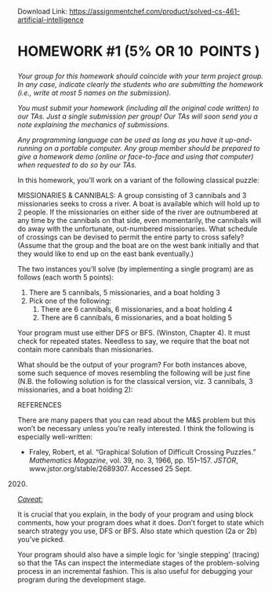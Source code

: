 Download Link: https://assignmentchef.com/product/solved-cs-461-artificial-intelligence
<br>



<h1>HOMEWORK #1 (5% OR​ 10 <sub>​</sub> POINTS​ )</h1>




<em>Your group for this homework should coincide with your term project group. In any case, indicate clearly the students who are submitting the homework (i.e., write at most 5 names on the submission). </em>

<em>You must submit your homework (including  all the original code written) to our TAs. Just a single submission per group! </em>​<em>Our TAs will soon send you a note explaining the mechanics of submissions. </em>

<em>Any programming language can be used as long as you have it up-and-running on a portable computer. Any group member should be prepared to give a homework demo (online or face-to-face  and using that computer) when requested to do so by our TAs.</em>







In this homework, you’ll work on a variant of  the following classical puzzle:

MISSIONARIES &amp; CANNIBALS: A group consisting of 3 cannibals and 3 missionaries seeks to cross a river. A boat is available which will hold up to 2 people. If the missionaries on either side of the river are outnumbered at any time by the cannibals on that side, even momentarily, the cannibals will do away with the unfortunate, out-numbered missionaries. What schedule of crossings can be devised to permit the entire party to cross safely? (Assume that the group and the boat are on the west bank initially and that they would like to end up on the east bank eventually.)

The two instances you’ll solve (by implementing a single program) are as follows (each worth 5 points):

<ol>

 <li>There are 5 cannibals, 5 missionaries, and a boat holding 3</li>

 <li>Pick one of the following:

  <ol>

   <li>There are 6 cannibals, 6 missionaries, and a boat holding 4</li>

   <li>There are 6 cannibals, 6 missionaries, and a boat holding 5</li>

  </ol></li>

</ol>

Your program must use either DFS or BFS.​ ​(Winston, Chapter 4). It must check for ​repeated ​states. Needless to say, we require that the boat not contain more cannibals than missionaries.

What should be the output of your program? For both instances above, some such sequence of moves resembling the following will be just fine (N.B. the following solution is for the classical version, viz. 3 cannibals, 3 missionaries, and a boat holding 2):










REFERENCES

There are many papers that you can read about the M&amp;S problem but this won’t be necessary unless you’re really interested. I think the following is especially well-written:

<ul>

 <li>Fraley, Robert, et al. “Graphical Solution of Difficult Crossing Puzzles.” ​<em>Mathematics Magazine</em>​, vol. 39, no. 3, 1966, pp. 151–157. ​<em>JSTOR</em>​, www.jstor.org/stable/2689307. Accessed 25 Sept.</li>

</ul>

2020.




<em><u>Caveat:</u> </em>

It is crucial that you explain, in the body of your program and using block comments, how your program does what it does. Don’t forget to state which search strategy you use, DFS or BFS. Also state which question (2a or 2b) you’ve picked.

Your program should also have a simple logic for ‘single stepping’ (tracing)​         so that the TAs can inspect​       the intermediate stages of the problem-solving process in an incremental fashion. This is also useful for debugging your program during the development stage.





